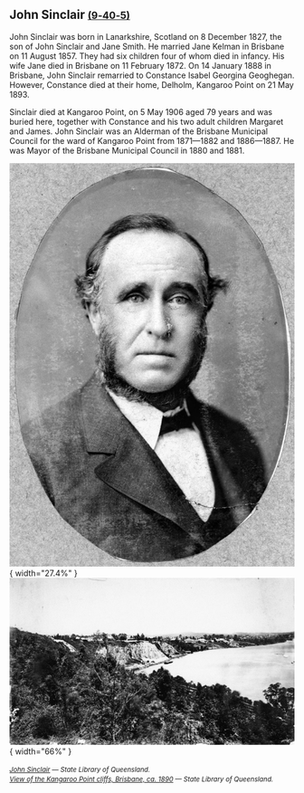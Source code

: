 ## John Sinclair <small>[(9‑40‑5)](https://brisbane.discovereverafter.com/profile/31818778 "Go to Memorial Information" )</small>

John Sinclair was born in Lanarkshire, Scotland on 8 December 1827, the son of John Sinclair and Jane Smith. He married Jane Kelman in Brisbane on 11 August 1857. They had six children four of whom died in infancy. His wife Jane died in Brisbane on 11 February 1872. On 14 January 1888 in Brisbane, John Sinclair remarried to Constance Isabel Georgina Geoghegan. However, Constance died at their home, Delholm, Kangaroo Point on 21 May 1893. 

Sinclair died at Kangaroo Point, on 5 May 1906 aged 79 years and was buried here, together with Constance and his two adult children Margaret and James. John Sinclair was an Alderman of the Brisbane Municipal Council for the ward of Kangaroo Point from 1871—1882 and 1886—1887. He was Mayor of the Brisbane Municipal Council in 1880 and 1881.

![John Sinclair](../assets/john-sinclair.jpg){ width="27.4%" }  ![View of the Kangaroo Point cliffs, Brisbane, ca. 1890](../assets/kangaroo-point-cliffs-ca-1890.jpg){ width="66%" }  

*<small>[John Sinclair](http://onesearch.slq.qld.gov.au/permalink/f/1upgmng/slq_alma21218160620002061) — State Library of Queensland.</small>* <br>
*<small>[View of the Kangaroo Point cliffs, Brisbane, ca. 1890](http://onesearch.slq.qld.gov.au/permalink/f/1upgmng/slq_alma21256753480002061) — State Library of Queensland.</small>*
